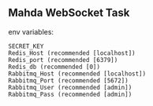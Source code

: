 ## Mahda WebSocket Task

env variables:

    SECRET_KEY
    Redis_Host (recommended [localhost])
    Redis_port (recommended [6379])
    Redis_db (recommended [0])
    Rabbitmq_Host (recommended [localhost])
    Rabbitmq_Port (recommended [5672])
    Rabbitmq_User (recommended [admin])
    Rabbitmq_Pass (recommended [admin])
